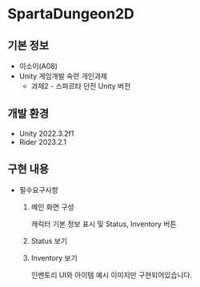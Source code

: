 # SpartaDungeon2D

## 기본 정보
* 이소이(A08)
* Unity 게임개발 숙련 개인과제
  * 과제2 - 스파르타 던전 Unity 버전

## 개발 환경
* Unity 2022.3.2f1
* Rider 2023.2.1

## 구현 내용
* 필수요구사항
  1. 메인 화면 구성
     
     캐릭터 기본 정보 표시 및 Status, Inventory 버튼
  3. Status 보기
  4. Inventory 보기
     
     인벤토리 UI와 아이템 예시 이미지만 구현되어있습니다.
     
